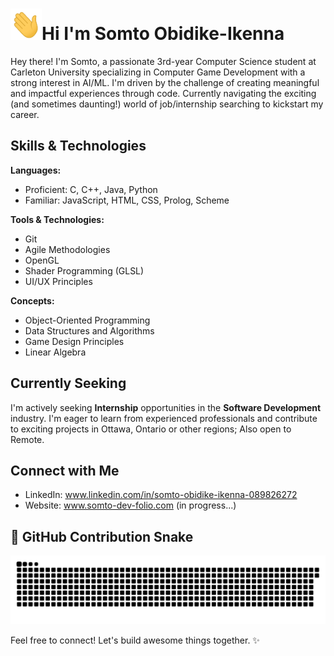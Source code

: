 # <img src="https://raw.githubusercontent.com/ABSphreak/ABSphreak/master/gifs/Hi.gif" alt="👋🏽" width="50" height="50">Hi I'm Somto Obidike-Ikenna

Hey there! I'm Somto, a passionate 3rd-year Computer Science student at Carleton University specializing in Computer Game Development with a strong interest in AI/ML. I'm driven by the challenge of creating meaningful and impactful experiences through code. Currently navigating the exciting (and sometimes daunting!) world of job/internship searching to kickstart my career.

## Skills & Technologies

**Languages:**
* Proficient: C, C++, Java, Python 
* Familiar: JavaScript, HTML, CSS, Prolog, Scheme

**Tools & Technologies:**
* Git
* Agile Methodologies
* OpenGL
* Shader Programming (GLSL)
* UI/UX Principles

**Concepts:**
* Object-Oriented Programming
* Data Structures and Algorithms
* Game Design Principles
* Linear Algebra

## Currently Seeking

I'm actively seeking **Internship** opportunities in the **Software Development** industry. I'm eager to learn from experienced professionals and contribute to exciting projects in Ottawa, Ontario or other regions; Also open to Remote.

## Connect with Me

* LinkedIn: www.linkedin.com/in/somto-obidike-ikenna-089826272
* Website: www.somto-dev-folio.com  (in progress...)

## 🐍 **GitHub Contribution Snake**  
![snake gif](https://github.com/tejazmali/tejazmali/blob/output/github-snake-dark.svg)  

Feel free to connect! Let's build awesome things together. ✨
